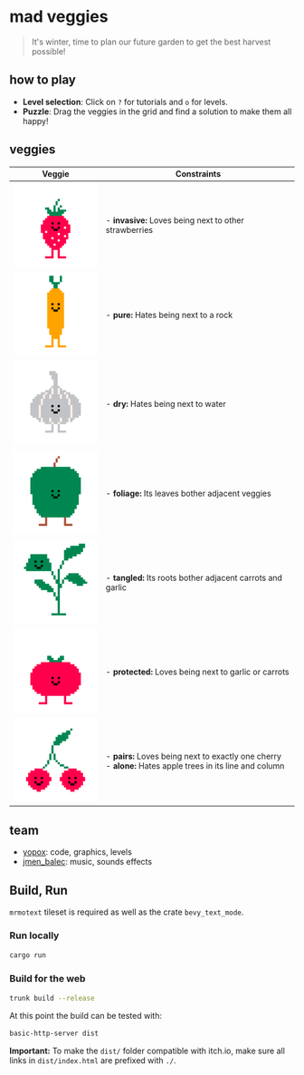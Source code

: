 # mad veggies

> It's winter, time to plan our future garden to get the best harvest possible!

## how to play

- **Level selection**: Click on `?` for tutorials and `o` for levels.
- **Puzzle**: Drag the veggies in the grid and find a solution to make them all happy!

## veggies

| Veggie                            | Constraints                                                                                                   |
|-----------------------------------|---------------------------------------------------------------------------------------------------------------|
| ![Strawberry](promo/veggies1.png) | - **invasive:** Loves being next to other strawberries                                                        |
| ![Carrot](promo/veggies4.png)     | - **pure:** Hates being next to a rock                                                                        |
| ![Garlic](promo/veggies6.png)     | - **dry:** Hates being next to water                                                                          |
| ![Apple](promo/veggies3.png)      | - **foliage:** Its leaves bother adjacent veggies                                                             |
| ![Mint](promo/veggies7.png)       | - **tangled:** Its roots bother adjacent carrots and garlic                                                   |
| ![Tomato](promo/veggies2.png)     | - **protected:** Loves being next to garlic or carrots                                                        |
| ![Cherry](promo/veggies5.png)     | - **pairs:** Loves being next to exactly one cherry<br/>- **alone:** Hates apple trees in its line and column |

## team

- [yopox](https://mstdn.social/@yopox): code, graphics, levels
- [jmen_balec](https://soundcloud.com/jmen_balec): music, sounds effects


## Build, Run

`mrmotext` tileset is required as well as the crate `bevy_text_mode`.

### Run locally

```bash
cargo run
```

### Build for the web

```bash
trunk build --release
```

At this point the build can be tested with:

```bash
basic-http-server dist
```

**Important:** To make the `dist/` folder compatible with itch.io, make sure all links in `dist/index.html` are prefixed with `./`.